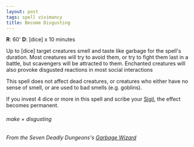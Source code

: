 ```yaml
---
layout: post
tags: spell vivimancy
title: Become Disgusting
---
```

**R**: 60'  **D**: [dice] x 10 minutes

Up to [dice] target creatures smell and taste like garbage for the spell's duration. Most creatures will try to avoid them, or try to fight them last in a battle, but scavengers will be attracted to them. Enchanted creatures will also provoke disgusted reactions in most social interactions

This spell does not affect dead creatures, or creatures who either have no sense of smell, or are used to bad smells (e.g. goblins).

If you invest 4 dice or more in this spell and scribe your [Sigil](/spells/#lexicon), the effect becomes permanent.
 
###### make + disgusting
###### From the Seven Deadly Dungeons's [Garbage Wizard](https://sevendeadlydungeons.blogspot.com/2019/03/glog-garbage-wizard.html)
